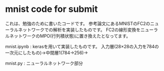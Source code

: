 # mnist code for submit

これは、勉強のために書いたコードです。
参考論文にあるMNISTのFC2のニューラルネットワークでの解析を実装したものです。
FC2の線形変換をニューラルネットワークのMPO(行列積状態)に置き換えたとなってます。

mnist.ipynb : kerasを用いて実装したものです。
入力層(28$\times$28の入力を784の一次元にしたもの)$\rightarrow$中間層1(784$\rightarrow$256)$\rightarrow$

mnist.py : ニューラルネットワーク部分